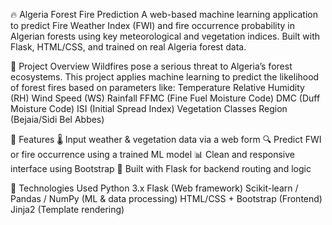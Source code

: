 🔥 Algeria Forest Fire Prediction
A web-based machine learning application to predict Fire Weather Index (FWI) and fire occurrence probability in Algerian forests using key meteorological and vegetation indices. Built with Flask, HTML/CSS, and trained on real Algeria forest data.

📌 Project Overview
Wildfires pose a serious threat to Algeria’s forest ecosystems. This project applies machine learning to predict the likelihood of forest fires based on parameters like:
Temperature
Relative Humidity (RH)
Wind Speed (WS)
Rainfall
FFMC (Fine Fuel Moisture Code)
DMC (Duff Moisture Code)
ISI (Initial Spread Index)
Vegetation Classes
Region (Bejaia/Sidi Bel Abbes)

🚀 Features
🌡️ Input weather & vegetation data via a web form
🔍 Predict FWI or fire occurrence using a trained ML model
📊 Clean and responsive interface using Bootstrap
🔁 Built with Flask for backend routing and logic

🧠 Technologies Used
Python 3.x
Flask (Web framework)
Scikit-learn / Pandas / NumPy (ML & data processing)
HTML/CSS + Bootstrap (Frontend)
Jinja2 (Template rendering)

